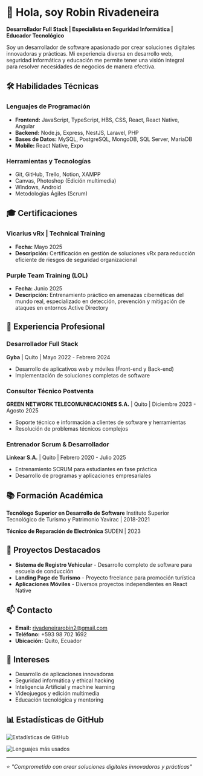 # 👋 Hola, soy Robin Rivadeneira 

**Desarrollador Full Stack | Especialista en Seguridad Informática | Educador Tecnológico**

Soy un desarrollador de software apasionado por crear soluciones digitales innovadoras y prácticas. Mi experiencia diversa en desarrollo web, seguridad informática y educación me permite tener una visión integral para resolver necesidades de negocios de manera efectiva.

## 🛠️ Habilidades Técnicas

### Lenguajes de Programación
- **Frontend:** JavaScript, TypeScript, HBS, CSS, React, React Native, Angular
- **Backend:** Node.js, Express, NestJS, Laravel, PHP
- **Bases de Datos:** MySQL, PostgreSQL, MongoDB, SQL Server, MariaDB
- **Mobile:** React Native, Expo

### Herramientas y Tecnologías
- Git, GitHub, Trello, Notion, XAMPP
- Canvas, Photoshop (Edición multimedia)
- Windows, Android
- Metodologías Ágiles (Scrum)

## 🎓 Certificaciones

### Vicarius vRx | Technical Training
- **Fecha:** Mayo 2025
- **Descripción:** Certificación en gestión de soluciones vRx para reducción eficiente de riesgos de seguridad organizacional

### Purple Team Training (LOL)
- **Fecha:** Junio 2025  
- **Descripción:** Entrenamiento práctico en amenazas cibernéticas del mundo real, especializado en detección, prevención y mitigación de ataques en entornos Active Directory

## 💼 Experiencia Profesional

### Desarrollador Full Stack
**Gyba** | Quito | Mayo 2022 - Febrero 2024
- Desarrollo de aplicativos web y móviles (Front-end y Back-end)
- Implementación de soluciones completas de software

### Consultor Técnico Postventa
**GREEN NETWORK TELECOMUNICACIONES S.A.** | Quito | Diciembre 2023 - Agosto 2025
- Soporte técnico e información a clientes de software y herramientas
- Resolución de problemas técnicos complejos

### Entrenador Scrum & Desarrollador
**Linkear S.A.** | Quito | Febrero 2020 - Julio 2025
- Entrenamiento SCRUM para estudiantes en fase práctica
- Desarrollo de programas y aplicaciones empresariales

## 📚 Formación Académica

**Tecnólogo Superior en Desarrollo de Software**
Instituto Superior Tecnológico de Turismo y Patrimonio Yavirac | 2018-2021

**Técnico de Reparación de Electrónica**
SUDEN | 2023

## 🌟 Proyectos Destacados

- **Sistema de Registro Vehicular** - Desarrollo completo de software para escuela de conducción
- **Landing Page de Turismo** - Proyecto freelance para promoción turística
- **Aplicaciones Móviles** - Diversos proyectos independientes en React Native

## 📫 Contacto

- **Email:** rivadeneirarobin2@gmail.com
- **Teléfono:** +593 98 702 1692
- **Ubicación:** Quito, Ecuador

## 🎯 Intereses

- Desarrollo de aplicaciones innovadoras
- Seguridad informática y ethical hacking
- Inteligencia Artificial y machine learning
- Videojuegos y edición multimedia
- Educación tecnológica y mentoring

## 📊 Estadísticas de GitHub

![Estadísticas de GitHub](https://github-readme-stats.vercel.app/api?username=tu_usuario&show_icons=true&theme=radical)

![Lenguajes más usados](https://github-readme-stats.vercel.app/api/top-langs/?username=tu_usuario&layout=compact&theme=radical)

---

⭐ *"Comprometido con crear soluciones digitales innovadoras y prácticas"*
